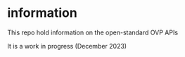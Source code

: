 # information
This repo hold information on the open-standard OVP APIs

It is a work in progress (December 2023)
